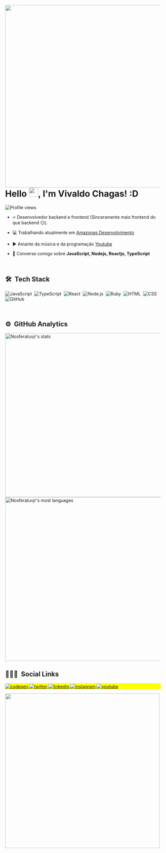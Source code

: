 
<img align="right" height="590em" src="https://raw.githubusercontent.com/gist/Nosferatuvjr/de10980de272da876ab1e436a3c60fb7/raw/ccb6db52c5bdf77e5b46a05092760f05222961cf/githubcard.svg"/>
<h1 align="left">Hello <img src="https://raw.githubusercontent.com/kaueMarques/kaueMarques/master/hi.gif" width="30px">, I'm Vivaldo Chagas! :D</h1>
<p align="left"> <img src="https://komarev.com/ghpvc/?username=maykbrito&color=yellow" alt="Profile views" /> </p>

- 🔥 Desenvolvedor backend e frontend (Sinceramente mais frontend do que backend 😏).

- 💻 Trabalhando atualmente em [Amazonas Desenvolvimento](https://github.com/Amazonas-Desenvolvimento)

- ▶️ Amante da música e da programação [Youtube](youtu.be/waAlgFq9Xq8)

- 💬 Converse comigo sobre **JavaScript, Nodejs, Reactjs, TypeScript**

<br>

## 🛠 &nbsp;Tech Stack

![JavaScript](https://img.shields.io/badge/-JavaScript-05122A?style=flat&logo=javascript)&nbsp;
![TypeScript](https://img.shields.io/badge/-TypeScript-05122a?style=flat&logo=TypeScript)&nbsp;
![React](https://img.shields.io/badge/-React-05122A?style=flat&logo=react)&nbsp;
![Node.js](https://img.shields.io/badge/-Node.js-05122A?style=flat&logo=node.js)&nbsp;
![Ruby](https://img.shields.io/badge/-Ruby-05122a?style=flat&logo=Ruby)&nbsp;
![HTML](https://img.shields.io/badge/-HTML-05122A?style=flat&logo=HTML5)&nbsp;
![CSS](https://img.shields.io/badge/-CSS-05122A?style=flat&logo=CSS3&logoColor=1572B6)&nbsp;
![GitHub](https://img.shields.io/badge/-GitHub-05122A?style=flat&logo=github)&nbsp;

<br>

## ⚙️ &nbsp;GitHub Analytics

<p align="left">
<img width="530em" src="https://github-readme-stats.vercel.app/api?username=Nosferatuvjr&show_icons=true&theme=vision-friendly-dark" alt="Nosferatuvjr's stats"/>
<img width="530em" src="https://github-readme-stats.vercel.app/api/top-langs/?username=Nosferatuvjr&layout=compact&theme=vision-friendly-dark" alt="Nosferatuvjr's most languages"/>
</p>


## 👨🏽‍🦲 &nbsp;Social Links

<p align="left" style="background:yellow">
<a href="https://www.facebook.com/jr.vivaldo" target="_blank">
  <img align="center" src="https://img.shields.io/badge/-Nosferatuvjr-05122A?style=flat&logo=facebook" alt="codepen"/>
</a>
<a href="https://twitter.com/nosferatuvjr" target="_blank">
  <img align="center" src="https://img.shields.io/badge/-Nosferatuvjr-05122A?style=flat&logo=twitter" alt="twitter"/>  
</a>
<a href="https://www.linkedin.com/in/vivaldo-chagas-5945381b3/" target="_blank">
  <img align="center" src="https://img.shields.io/badge/-Nosferatuvjr-05122A?style=flat&logo=linkedin" alt="linkedin"/>
</a>
<a href="https://instagram.com/1997vjr" target="_blank">
 <img align="center" src="https://img.shields.io/badge/-Nosferatuvjr-05122A?style=flat&logo=instagram" alt="instagram"/>
</a>
<a href="youtu.be/waAlgFq9Xq8" target="_blank">
 <img align="center" src="https://img.shields.io/badge/-Nosferatuvjr-05122A?style=flat&logo=youtube" alt="youtube"/>
</a>
</p>

<img width="500em" src="https://github-readme-twitter-gazf.vercel.app/api?id=devscansados&layout=wide&show_reply=off&show_retweet=off" />

